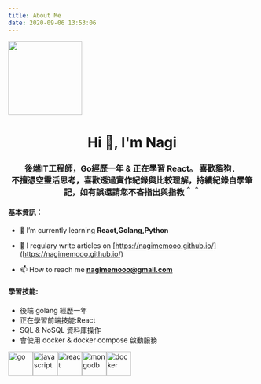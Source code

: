 ```yaml
---
title: About Me
date: 2020-09-06 13:53:06
---
```


<img src="/images/avatar_memo.png" width="150px" />

<h1 align="center">Hi 👋, I'm Nagi</h1>
<h3 align="center">後端IT工程師，Go經歷一年 & 正在學習 React。 喜歡貓狗．<br> 不擅憑空靈活思考，喜歡透過實作紀錄與比較理解，持續紀錄自學筆記，如有誤還請您不吝指出與指教＾＾</h3>



#### 基本資訊：

- 🌱 I’m currently learning **React,Golang,Python**

- 📝 I regulary write articles on [https://nagimemooo.github.io/](https://nagimemooo.github.io/)

- 📫 How to reach me **nagimemooo@gmail.com**

#### 學習技能:

- 後端 golang 經歷一年
- 正在學習前端技能:React
- SQL & NoSQL 資料庫操作
- 會使用 docker & docker compose 啟動服務

<p style="display:flex"> <img src="https://devicons.github.io/devicon/devicon.git/icons/go/go-original.svg" alt="go" width="50" height="50"/> <img src="https://devicons.github.io/devicon/devicon.git/icons/javascript/javascript-original.svg" alt="javascript" width="50" height="50"/> 
<img src="https://devicons.github.io/devicon/devicon.git/icons/react/react-original-wordmark.svg" alt="react" width="50" height="50"/><img src="https://devicons.github.io/devicon/devicon.git/icons/mongodb/mongodb-original-wordmark.svg" alt="mongodb" width="50 height="50"/><img src="https://devicons.github.io/devicon/devicon.git/icons/docker/docker-original-wordmark.svg" alt="docker" width="50" height="50"/> </p>
